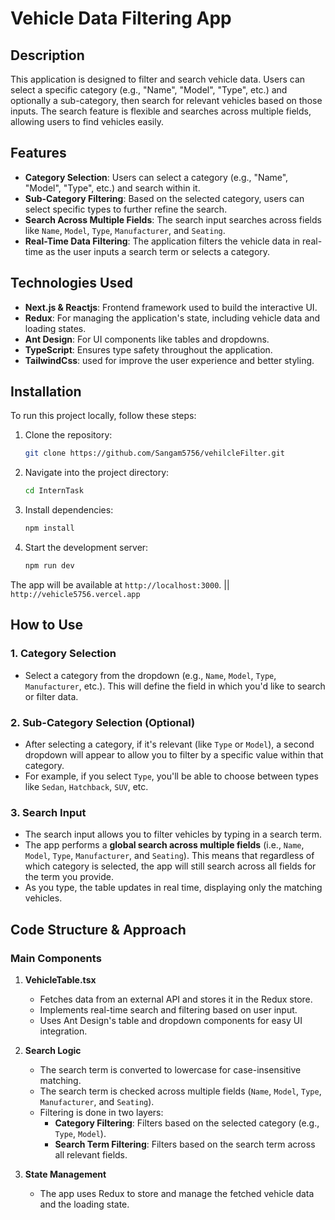 # Vehicle Data Filtering App

## Description

This application is designed to filter and search vehicle data. Users can select a specific category (e.g., "Name", "Model", "Type", etc.) and optionally a sub-category, then search for relevant vehicles based on those inputs. The search feature is flexible and searches across multiple fields, allowing users to find vehicles easily.


## Features

- **Category Selection**: Users can select a category (e.g., "Name", "Model", "Type", etc.) and search within it.
- **Sub-Category Filtering**: Based on the selected category, users can select specific types to further refine the search.
- **Search Across Multiple Fields**: The search input searches across fields like `Name`, `Model`, `Type`, `Manufacturer`, and `Seating`.
- **Real-Time Data Filtering**: The application filters the vehicle data in real-time as the user inputs a search term or selects a category.

## Technologies Used

- **Next.js & Reactjs**: Frontend framework used to build the interactive UI.
- **Redux**: For managing the application's state, including vehicle data and loading states.
- **Ant Design**: For UI components like tables and dropdowns.
- **TypeScript**: Ensures type safety throughout the application.
- **TailwindCss**: used for improve the user experience and better styling.


## Installation

To run this project locally, follow these steps:

1. Clone the repository:
    ```bash
    git clone https://github.com/Sangam5756/vehilcleFilter.git
    ```

2. Navigate into the project directory:
    ```bash
    cd InternTask
    ```

3. Install dependencies:
    ```bash
    npm install
    ```

4. Start the development server:
    ```bash
    npm run dev
    ```

The app will be available at `http://localhost:3000`. || `http://vehicle5756.vercel.app`

## How to Use

### 1. Category Selection

- Select a category from the dropdown (e.g., `Name`, `Model`, `Type`, `Manufacturer`, etc.). This will define the field in which you'd like to search or filter data.

### 2. Sub-Category Selection (Optional)

- After selecting a category, if it's relevant (like `Type` or `Model`), a second dropdown will appear to allow you to filter by a specific value within that category.
- For example, if you select `Type`, you'll be able to choose between types like `Sedan`, `Hatchback`, `SUV`, etc.

### 3. Search Input

- The search input allows you to filter vehicles by typing in a search term.
- The app performs a **global search across multiple fields** (i.e., `Name`, `Model`, `Type`, `Manufacturer`, and `Seating`). This means that regardless of which category is selected, the app will still search across all fields for the term you provide.
- As you type, the table updates in real time, displaying only the matching vehicles.




## Code Structure & Approach

### Main Components

1. **VehicleTable.tsx**
    - Fetches data from an external API and stores it in the Redux store.
    - Implements real-time search and filtering based on user input.
    - Uses Ant Design's table and dropdown components for easy UI integration.

2. **Search Logic**
    - The search term is converted to lowercase for case-insensitive matching.
    - The search term is checked across multiple fields (`Name`, `Model`, `Type`, `Manufacturer`, and `Seating`).
    - Filtering is done in two layers:
        - **Category Filtering**: Filters based on the selected category (e.g., `Type`, `Model`).
        - **Search Term Filtering**: Filters based on the search term across all relevant fields.

3. **State Management**
    - The app uses Redux to store and manage the fetched vehicle data and the loading state.

